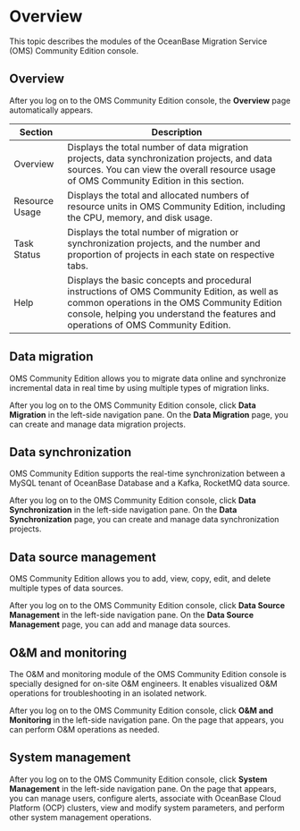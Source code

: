 # Overview

This topic describes the modules of the OceanBase Migration Service (OMS) Community Edition console.

## Overview

After you log on to the OMS Community Edition console, the **Overview** page automatically appears.

|  **Section**   |  **Description**          |
|----------------|---------------------------|
| Overview       | Displays the total number of data migration projects, data synchronization projects, and data sources. You can view the overall resource usage of OMS Community Edition in this section.      |
| Resource Usage | Displays the total and allocated numbers of resource units in OMS Community Edition, including the CPU, memory, and disk usage.    |
| Task Status    | Displays the total number of migration or synchronization projects, and the number and proportion of projects in each state on respective tabs.                             |
| Help           | Displays the basic concepts and procedural instructions of OMS Community Edition, as well as common operations in the OMS Community Edition console, helping you understand the features and operations of OMS Community Edition. |

## Data migration

OMS Community Edition allows you to migrate data online and synchronize incremental data in real time by using multiple types of migration links.

After you log on to the OMS Community Edition console, click **Data Migration** in the left-side navigation pane. On the **Data Migration** page, you can create and manage data migration projects.

## Data synchronization

OMS Community Edition supports the real-time synchronization between a MySQL tenant of OceanBase Database and a Kafka, RocketMQ data source.

After you log on to the OMS Community Edition console, click **Data Synchronization** in the left-side navigation pane. On the **Data Synchronization** page, you can create and manage data synchronization projects.

## Data source management

OMS Community Edition allows you to add, view, copy, edit, and delete multiple types of data sources.

After you log on to the OMS Community Edition console, click **Data Source Management** in the left-side navigation pane. On the **Data Source Management** page, you can add and manage data sources.

## O\&M and monitoring

The O\&M and monitoring module of the OMS Community Edition console is specially designed for on-site O\&M engineers. It enables visualized O\&M operations for troubleshooting in an isolated network.

After you log on to the OMS Community Edition console, click **O\&M and Monitoring** in the left-side navigation pane. On the page that appears, you can perform O\&M operations as needed.

## System management

After you log on to the OMS Community Edition console, click **System Management** in the left-side navigation pane. On the page that appears, you can manage users, configure alerts, associate with OceanBase Cloud Platform (OCP) clusters, view and modify system parameters, and perform other system management operations.
